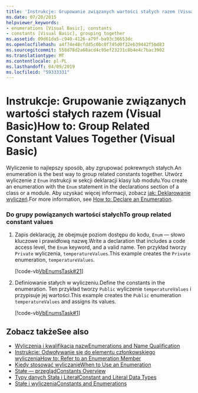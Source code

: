 ```yaml
---
title: 'Instrukcje: Grupowanie związanych wartości stałych razem (Visual Basic)'
ms.date: 07/20/2015
helpviewer_keywords:
- enumerations [Visual Basic], constants
- constants [Visual Basic], grouping together
ms.assetid: 09d61da5-c940-4126-a79f-ba93c36653dc
ms.openlocfilehash: a4f74e48cfdd5c0bc0f745d0f32eb39442f5bd83
ms.sourcegitcommit: 558d78d2a68acd4c95ef23231c8b4e4c7bac3902
ms.translationtype: MT
ms.contentlocale: pl-PL
ms.lasthandoff: 04/09/2019
ms.locfileid: "59333331"
---
```

# <a name="how-to-group-related-constant-values-together-visual-basic"></a><span data-ttu-id="09584-102">Instrukcje: Grupowanie związanych wartości stałych razem (Visual Basic)</span><span class="sxs-lookup"><span data-stu-id="09584-102">How to: Group Related Constant Values Together (Visual Basic)</span></span>
<span data-ttu-id="09584-103">Wyliczenie to najlepszy sposób, aby zgrupować pokrewnych stałych.</span><span class="sxs-lookup"><span data-stu-id="09584-103">An enumeration is the best way to group related constants together.</span></span> <span data-ttu-id="09584-104">Utwórz wyliczenie z `Enum` instrukcji w sekcji deklaracji klasy lub modułu.</span><span class="sxs-lookup"><span data-stu-id="09584-104">You create an enumeration with the `Enum` statement in the declarations section of a class or a module.</span></span> <span data-ttu-id="09584-105">Aby uzyskać więcej informacji, zobacz [jak: Deklarowanie wyliczeń](../../../../visual-basic/programming-guide/language-features/constants-enums/how-to-declare-enumerations.md).</span><span class="sxs-lookup"><span data-stu-id="09584-105">For more information, see [How to: Declare an Enumeration](../../../../visual-basic/programming-guide/language-features/constants-enums/how-to-declare-enumerations.md).</span></span>  
  
### <a name="to-group-related-constant-values"></a><span data-ttu-id="09584-106">Do grupy powiązanych wartości stałych</span><span class="sxs-lookup"><span data-stu-id="09584-106">To group related constant values</span></span>  
  
1. <span data-ttu-id="09584-107">Zapis deklarację, że obejmuje poziom dostępu do kodu, `Enum` — słowo kluczowe i prawidłową nazwę.</span><span class="sxs-lookup"><span data-stu-id="09584-107">Write a declaration that includes a code access level, the `Enum` keyword, and a valid name.</span></span> <span data-ttu-id="09584-108">Ten przykład tworzy `Private` wyliczenia, `temperatureValues`.</span><span class="sxs-lookup"><span data-stu-id="09584-108">This example creates the `Private` enumeration, `temperatureValues`.</span></span>  
  
     [!code-vb[VbEnumsTask#21](~/samples/snippets/visualbasic/VS_Snippets_VBCSharp/VbEnumsTask/VB/Class2.vb#21)]  
  
2. <span data-ttu-id="09584-109">Definiowanie stałych w wyliczeniu.</span><span class="sxs-lookup"><span data-stu-id="09584-109">Define the constants in the enumeration.</span></span> <span data-ttu-id="09584-110">Ten przykład tworzy `Public` wyliczenie `temperatureValues` i przypisuje jej wartości.</span><span class="sxs-lookup"><span data-stu-id="09584-110">This example creates the `Public` enumeration `temperatureValues` and assigns its values.</span></span>  
  
     [!code-vb[VbEnumsTask#1](~/samples/snippets/visualbasic/VS_Snippets_VBCSharp/VbEnumsTask/VB/Class2.vb#1)]  
  
## <a name="see-also"></a><span data-ttu-id="09584-111">Zobacz także</span><span class="sxs-lookup"><span data-stu-id="09584-111">See also</span></span>

- [<span data-ttu-id="09584-112">Wyliczenia i kwalifikacja nazw</span><span class="sxs-lookup"><span data-stu-id="09584-112">Enumerations and Name Qualification</span></span>](../../../../visual-basic/programming-guide/language-features/constants-enums/enumerations-and-name-qualification.md)
- [<span data-ttu-id="09584-113">Instrukcje: Odwoływanie się do elementu członkowskiego wyliczenia</span><span class="sxs-lookup"><span data-stu-id="09584-113">How to: Refer to an Enumeration Member</span></span>](../../../../visual-basic/programming-guide/language-features/constants-enums/how-to-refer-to-an-enumeration-member.md)
- [<span data-ttu-id="09584-114">Kiedy stosować wyliczanie</span><span class="sxs-lookup"><span data-stu-id="09584-114">When to Use an Enumeration</span></span>](../../../../visual-basic/programming-guide/language-features/constants-enums/when-to-use-an-enumeration.md)
- [<span data-ttu-id="09584-115">Stałe — przegląd</span><span class="sxs-lookup"><span data-stu-id="09584-115">Constants Overview</span></span>](../../../../visual-basic/programming-guide/language-features/constants-enums/constants-overview.md)
- [<span data-ttu-id="09584-116">Typy danych Stała i Literał</span><span class="sxs-lookup"><span data-stu-id="09584-116">Constant and Literal Data Types</span></span>](../../../../visual-basic/programming-guide/language-features/constants-enums/constant-and-literal-data-types.md)
- [<span data-ttu-id="09584-117">Stałe i wyliczenia</span><span class="sxs-lookup"><span data-stu-id="09584-117">Constants and Enumerations</span></span>](../../../../visual-basic/language-reference/constants-and-enumerations.md)
